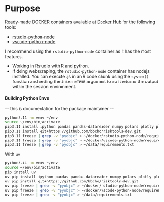 # Purpose

Ready-made DOCKER containers available at [Docker Hub](https://hub.docker.com/repositories/risktoollib) for the following tools:

+ [rstudio-python-node](https://hub.docker.com/repository/docker/risktoollib/rstudio-python-node/general)
+ [vscode-python-node](https://hub.docker.com/repository/docker/risktoollib/vscode-python-node/general)

I recommend using the `rstudio-python-node` container as it has the most features.

+ Working in Rstudio with R and python.
+ If doing webscraping, the `rstudio-python-node` container has nodejs installed. You can execute .js in an R code chunk using the `system()` function and setting the `intern=TRUE` argument to so it returns the output within the session environment.

#### Building Python Envs

-- this is documentation for the package maintainer -- 

``` bash
python3.11 -m venv ~/env
source ~/env/bin/activate
pip3.11 install ipython pandas pandas-datareader numpy polars plotly plotnine pyarrow scipy yfinance streamlit manim 
pip3.11 install git+https://github.com/bbcho/risktools-dev.git
pip3.11 freeze | grep -v "pyobjc" > ~/docker/rstudio-python-node/requirements.txt
pip3.11 freeze | grep -v "pyobjc" > ~/docker/vscode-python-node/requirements.txt
pip3.11 freeze | grep -v "pyobjc" > ~/data/requirements.txt
```

With `uv`

``` bash
python3.11 -m venv ~/env
source ~/env/bin/activate
pip install uv
uv pip install ipython pandas pandas-datareader numpy polars plotly plotnine pyarrow scipy yfinance streamlit manim
uv pip install git+https://github.com/bbcho/risktools-dev.git
uv pip freeze | grep -v "pyobjc" > ~/docker/rstudio-python-node/requirements.txt
uv pip freeze | grep -v "pyobjc" > ~/docker/vscode-python-node/requirements.txt
uv pip freeze | grep -v "pyobjc" > ~/data/requirements.txt
```
